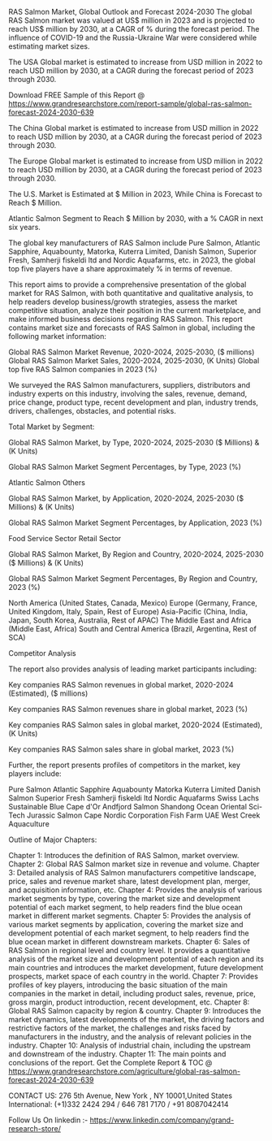 RAS Salmon Market, Global Outlook and Forecast 2024-2030
The global RAS Salmon market was valued at US$ million in 2023 and is projected to reach US$ million by 2030, at a CAGR of % during the forecast period. The influence of COVID-19 and the Russia-Ukraine War were considered while estimating market sizes.

The USA Global market is estimated to increase from USD million in 2022 to reach USD million by 2030, at a CAGR during the forecast period of 2023 through 2030.

Download FREE Sample of this Report @ https://www.grandresearchstore.com/report-sample/global-ras-salmon-forecast-2024-2030-639

The China Global market is estimated to increase from USD million in 2022 to reach USD million by 2030, at a CAGR during the forecast period of 2023 through 2030.

The Europe Global market is estimated to increase from USD million in 2022 to reach USD million by 2030, at a CAGR during the forecast period of 2023 through 2030.

The U.S. Market is Estimated at $ Million in 2023, While China is Forecast to Reach $ Million.

Atlantic Salmon Segment to Reach $ Million by 2030, with a % CAGR in next six years.

The global key manufacturers of RAS Salmon include Pure Salmon, Atlantic Sapphire, Aquabounty, Matorka, Kuterra Limited, Danish Salmon, Superior Fresh, Samherji fiskeldi ltd and Nordic Aquafarms, etc. in 2023, the global top five players have a share approximately % in terms of revenue.

This report aims to provide a comprehensive presentation of the global market for RAS Salmon, with both quantitative and qualitative analysis, to help readers develop business/growth strategies, assess the market competitive situation, analyze their position in the current marketplace, and make informed business decisions regarding RAS Salmon. This report contains market size and forecasts of RAS Salmon in global, including the following market information:

Global RAS Salmon Market Revenue, 2020-2024, 2025-2030, ($ millions)
Global RAS Salmon Market Sales, 2020-2024, 2025-2030, (K Units)
Global top five RAS Salmon companies in 2023 (%)

We surveyed the RAS Salmon manufacturers, suppliers, distributors and industry experts on this industry, involving the sales, revenue, demand, price change, product type, recent development and plan, industry trends, drivers, challenges, obstacles, and potential risks.

Total Market by Segment:

Global RAS Salmon Market, by Type, 2020-2024, 2025-2030 ($ Millions) & (K Units)

Global RAS Salmon Market Segment Percentages, by Type, 2023 (%)

Atlantic Salmon
Others

Global RAS Salmon Market, by Application, 2020-2024, 2025-2030 ($ Millions) & (K Units)

Global RAS Salmon Market Segment Percentages, by Application, 2023 (%)

Food Service Sector
Retail Sector

Global RAS Salmon Market, By Region and Country, 2020-2024, 2025-2030 ($ Millions) & (K Units)

Global RAS Salmon Market Segment Percentages, By Region and Country, 2023 (%)

North America (United States, Canada, Mexico)
Europe (Germany, France, United Kingdom, Italy, Spain, Rest of Europe)
Asia-Pacific (China, India, Japan, South Korea, Australia, Rest of APAC)
The Middle East and Africa (Middle East, Africa)
South and Central America (Brazil, Argentina, Rest of SCA)

Competitor Analysis

The report also provides analysis of leading market participants including:

Key companies RAS Salmon revenues in global market, 2020-2024 (Estimated), ($ millions)

Key companies RAS Salmon revenues share in global market, 2023 (%)

Key companies RAS Salmon sales in global market, 2020-2024 (Estimated), (K Units)

Key companies RAS Salmon sales share in global market, 2023 (%)

Further, the report presents profiles of competitors in the market, key players include:

Pure Salmon
Atlantic Sapphire
Aquabounty
Matorka
Kuterra Limited
Danish Salmon
Superior Fresh
Samherji fiskeldi ltd
Nordic Aquafarms
Swiss Lachs
Sustainable Blue
Cape d'Or
Andfjord Salmon
Shandong Ocean Oriental Sci-Tech
Jurassic Salmon
Cape Nordic Corporation
Fish Farm UAE
West Creek Aquaculture

Outline of Major Chapters:

Chapter 1: Introduces the definition of RAS Salmon, market overview.
Chapter 2: Global RAS Salmon market size in revenue and volume.
Chapter 3: Detailed analysis of RAS Salmon manufacturers competitive landscape, price, sales and revenue market share, latest development plan, merger, and acquisition information, etc.
Chapter 4: Provides the analysis of various market segments by type, covering the market size and development potential of each market segment, to help readers find the blue ocean market in different market segments.
Chapter 5: Provides the analysis of various market segments by application, covering the market size and development potential of each market segment, to help readers find the blue ocean market in different downstream markets.
Chapter 6: Sales of RAS Salmon in regional level and country level. It provides a quantitative analysis of the market size and development potential of each region and its main countries and introduces the market development, future development prospects, market space of each country in the world.
Chapter 7: Provides profiles of key players, introducing the basic situation of the main companies in the market in detail, including product sales, revenue, price, gross margin, product introduction, recent development, etc.
Chapter 8: Global RAS Salmon capacity by region & country.
Chapter 9: Introduces the market dynamics, latest developments of the market, the driving factors and restrictive factors of the market, the challenges and risks faced by manufacturers in the industry, and the analysis of relevant policies in the industry.
Chapter 10: Analysis of industrial chain, including the upstream and downstream of the industry.
Chapter 11: The main points and conclusions of the report.
Get the Complete Report & TOC @ https://www.grandresearchstore.com/agriculture/global-ras-salmon-forecast-2024-2030-639

CONTACT US:
276 5th Avenue, New York , NY 10001,United States
International: (+1)332 2424 294 / 646 781 7170 / +91 8087042414

Follow Us On linkedin :- https://www.linkedin.com/company/grand-research-store/
